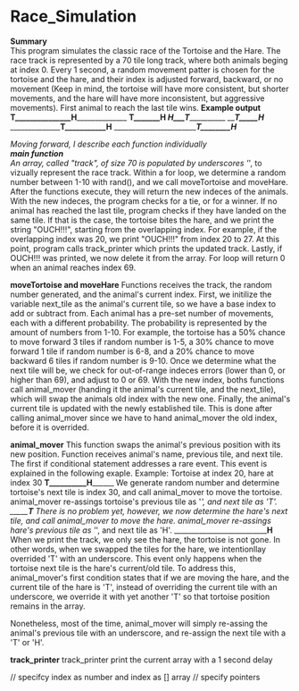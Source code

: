 # Race_Simulation
**Summary** <br>
This program simulates the classic race of the Tortoise and the Hare. 
The race track is represented by a 70 tile long track, where both animals beging at index 0. Every 1 second, a random movement patter is chosen for the tortoise and the hare, and their index is adjusted forward, backward, or no movement (Keep in mind, the tortoise will have more consistent, but shorter movements, and the hare will have more inconsistent, but aggressive movements). First animal to reach the last tile wins.
**Example output**
________T_______________H______________________
____________________T_______H__________________
_______________H___T___________________________
_____________________T_____H___________________
________________________T___________H__________
______________________________T________H_______

_Moving forward, I describe each function individually <br>
**main function** <br>
An array, called "track", of size 70 is populated by underscores '_', to vizually represent the race track. 
Within a for loop, we determine a random number between 1-10 with rand(), and we call moveTortoise and moveHare. After the functions execute, they will return the new indeces of the animals. With the new indeces, the program checks for a tie, or for a winner.
If no animal has reached the last tile, program checks if they have landed on the same tile. If that is the case, the tortoise bites the hare, and we print the string "OUCH!!!", starting from the overlapping index. For example, if the overlapping index was 20, we print "OUCH!!!" from index 20 to 27. 
At this point, program calls track_printer which prints the updated track. Lastly, if OUCH!!! was printed, we now delete it from the array.
For loop will return 0 when an animal reaches index 69.

**moveTortoise and moveHare**
Functions receives the track, the random number generated, and the animal's current index.
First, we initilize the variable next_tile as the animal's current tile, so we have a base index to add or subtract from. 
Each animal has a pre-set number of movements, each with a different probability. The probability is represented by the amount of numbers from 1-10. For example, the tortoise has a 50% chance to move forward 3 tiles if random number is 1-5, a 30% chance to move forward 1 tile if random number is 6-8, and a 20% chance to move backward 6 tiles if random number is 9-10.
Once we determine what the next tile will be, we check for out-of-range indeces errors (lower than 0, or higher than 69), and adjust to 0 or 69. 
With the new index, boths functions call animal_mover (handing it the animal's current tile, and the next_tile), which will swap the animals old index with the new one. 
Finally, the animal's current tile is updated with the newly established tile. This is done after calling animal_mover since we have to hand animal_mover the old index, before it is overrided. 

**animal_mover**
This function swaps the animal's previous position with its new position.
Function receives animal's name, previous tile, and next tile.
The first if conditional statement addresses a rare event. This event is explained in the following exaple. 
Example: Tortoise at index 20, hare at index 30
____________T__________H__________________
We generate random number and determine tortoise's next tile is index 30, and call animal_mover to move the tortoise. animal_mover re-assings tortoise's previous tile as '_', and next tile as 'T'.
_______________________T__________________
There is no problem yet, however, we now determine the hare's next tile, and call animal_mover to move the hare. animal_mover re-assings hare's previous tile as '_', and next tile as 'H'.
__________________________________H________
When we print the track, we only see the hare, the tortoise is not gone. In other words, when we swapped the tiles for the hare, we intentionllay overrided 'T' with an underscore. 
This event only happens when the tortoise next tile is the hare's current/old tile.
To address this, animal_mover's first condition states that if we are moving the hare, and the current tile of the hare is 'T', instead of overriding the current tile with an underscore, we override it with yet another 'T' so that tortoise position remains in the array.

Nonetheless, most of the time, animal_mover will simply re-assing the animal's previous tile with an underscore, and re-assign the next tile with a 'T' or 'H'.

**track_printer**
track_printer print the current array with a 1 second delay


// specifcy index as number and index as [] array
// specify pointers


